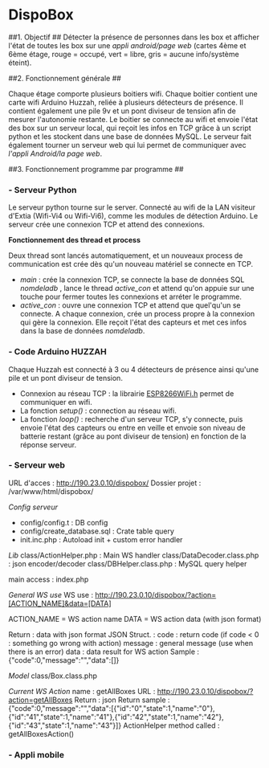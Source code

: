 # DispoBox #

##1. Objectif ##
Détecter la présence de personnes dans les box et afficher l'état de toutes les box sur une _appli android/page web_ (cartes 4ème et 6ème étage, rouge = occupé, vert = libre, gris = aucune info/système éteint).



##2. Fonctionnement générale ##

Chaque étage comporte plusieurs boitiers wifi. Chaque boitier contient une carte wifi Arduino Huzzah, reliée à plusieurs détecteurs de présence. Il contient également une pile 9v et un pont diviseur de tension afin de mesurer l'autonomie restante.
Le boitier se connecte au wifi et envoie l'état des box sur un serveur local, qui reçoit les infos en TCP grâce à un script python et les stockent dans une base de données MySQL. 
Le serveur fait également tourner un serveur web qui lui permet de communiquer avec _l'appli Android/la page web_.



##3. Fonctionnement programme par programme ##
###     - Serveur Python ###
Le serveur python tourne sur le server. Connecté au wifi de la LAN visiteur d'Extia (Wifi-Vi4 ou Wifi-Vi6), comme les modules de détection Arduino.
Le serveur crée une connexion TCP et attend des connexions.

**Fonctionnement des thread et process**

Deux thread sont lancés automatiquement, et un nouveaux process de communication est crée dès qu'un nouveau matériel se connecte en TCP.
- _main_ : crée la connexion TCP, se connecte la base de données SQL _nomdeladb_ , lance le thread _active_con_ et attend qu'on appuie sur une touche pour fermer toutes les connexions et arréter le programme.
- _active_con_ : ouvre une connexion TCP et attend que quel'qu'un se connecte. A chaque connexion, crée un process propre à la connexion qui gère la connexion. Elle reçoit l'état des capteurs et met ces infos dans la base de données _nomdeladb_.



### - Code Arduino HUZZAH ###
Chaque Huzzah est connecté à 3 ou 4 détecteurs de présence ainsi qu'une pile et un pont diviseur de tension.
- Connexion au réseau TCP : la librairie [ESP8266WiFi.h](https://github.com/ekstrand/ESP8266wifi) permet de communiquer en wifi. 
- La fonction _setup()_ : connection au réseau wifi.
- La fonction _loop()_ : recherche d'un serveur TCP, s'y connecte, puis envoie l'état des capteurs ou entre en veille et envoie son niveau de batterie restant (grâce au pont diviseur de tension) en fonction de la réponse serveur.



### - Serveur web ###
URL d'acces : http://190.23.0.10/dispobox/
Dossier projet : /var/www/html/dispobox/

_Config serveur_
- config/config.t : DB config
- config/create_database.sql : Crate table query
- init.inc.php : Autoload init + custom error handler

_Lib_
class/ActionHelper.php : Main WS handler
class/DataDecoder.class.php : json encoder/decoder
class/DBHelper.class.php : MySQL query helper

main access : index.php

_General WS use_
WS use : http://190.23.0.10/dispobox/?action=[ACTION_NAME]&data=[DATA]

ACTION_NAME = WS action name
DATA = WS action data (with json format)

Return : data with json format
JSON Struct. :
    code : return code (if code < 0 : something go wrong with action)
    message : general message (use when there is an error)
    data : data result for WS action
Sample : {"code":0,"message":"","data":[]}

_Model_
class/Box.class.php

_Current WS Action_
name : getAllBoxes
URL : http://190.23.0.10/dispobox/?action=getAllBoxes
Return : json
Return sample :
{"code":0,"message":"","data":[{"id":"0","state":1,"name":"0"},{"id":"41","state":1,"name":"41"},{"id":"42","state":1,"name":"42"},{"id":"43","state":1,"name":"43"}]}
ActionHelper method called : getAllBoxesAction()


### - Appli mobile ###

